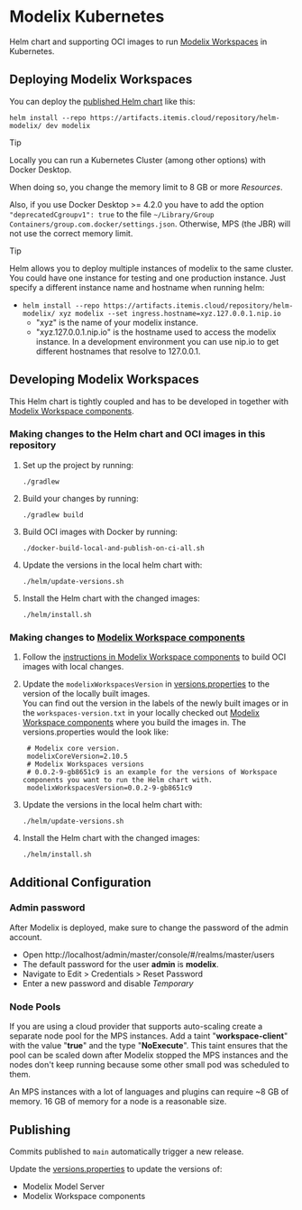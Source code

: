 # Modelix Kubernetes

Helm chart
and supporting OCI images to run [Modelix Workspaces](https://github.com/modelix/modelix.workspaces) in Kubernetes.

## Deploying Modelix Workspaces

You can deploy the [published Helm chart](https://artifacts.itemis.cloud/repository/helm-modelix/) like this:
```shell
helm install --repo https://artifacts.itemis.cloud/repository/helm-modelix/ dev modelix
```

> [!TIP]
> Locally you can run a Kubernetes Cluster (among other options) with Docker Desktop.
> 
> When doing so, you change the memory limit to 8 GB or more _Resources_.
>
> Also, if you use Docker Desktop >= 4.2.0 you have to add the option `"deprecatedCgroupv1": true`
to the file `~/Library/Group Containers/group.com.docker/settings.json`.
Otherwise, MPS (the JBR) will not use the correct memory limit.

> [!TIP]
> Helm allows you to deploy multiple instances of modelix to the same cluster.
> You could have one instance for testing and one production instance. 
> Just specify a different instance name and hostname when running helm:
>   * `helm install --repo https://artifacts.itemis.cloud/repository/helm-modelix/ xyz modelix --set ingress.hostname=xyz.127.0.0.1.nip.io`
>     * "xyz" is the name of your modelix instance.
>     * "xyz.127.0.0.1.nip.io" is the hostname used to access the modelix instance. In a development environment you can use nip.io to get different hostnames that resolve to 127.0.0.1.


## Developing Modelix Workspaces

This Helm chart is tightly coupled and has to be developed in together with [Modelix Workspace components](https://github.com/modelix/modelix.workspaces).

### Making changes to the Helm chart and OCI images in this repository

1. Set up the project by running:
   ```shell
   ./gradlew
   ```
2. Build your changes by running:
   ```shell
   ./gradlew build
   ```
3. Build OCI images with Docker by running:
   ```shell
   ./docker-build-local-and-publish-on-ci-all.sh
   ```
4. Update the versions in the local helm chart with:
   ```shell
   ./helm/update-versions.sh
   ```
5. Install the Helm chart with the changed images: 
   ```shell
   ./helm/install.sh
   ```

### Making changes to [Modelix Workspace components](https://github.com/modelix/modelix.workspaces)

1. Follow the [instructions in Modelix Workspace components](https://github.com/modelix/modelix.workspaces?tab=readme-ov-file#development) to build OCI images with local changes.

2. Update the `modelixWorkspacesVersion` in [versions.properties](versions.properties) to the version of the locally built images.  
   You can find out the version in the labels of the newly built images or in the `workspaces-version.txt` in your locally checked out [Modelix Workspace components](https://github.com/modelix/modelix.workspaces)
   where you build the images in.
   The versions.properties would the look like:
   ```properties
    # Modelix core version.
    modelixCoreVersion=2.10.5
    # Modelix Workspaces versions
    # 0.0.2-9-gb8651c9 is an example for the versions of Workspace components you want to run the Helm chart with.
    modelixWorkspacesVersion=0.0.2-9-gb8651c9
   ```
3. Update the versions in the local helm chart with:
   ```shell
   ./helm/update-versions.sh
   ```
4. Install the Helm chart with the changed images:
   ```shell
   ./helm/install.sh
   ```

## Additional Configuration

### Admin password

After Modelix is deployed, make sure to change the password of the admin account.
- Open http://localhost/admin/master/console/#/realms/master/users
- The default password for the user **admin** is **modelix**.
- Navigate to Edit > Credentials > Reset Password
- Enter a new password and disable *Temporary*

### Node Pools

If you are using a cloud provider that supports auto-scaling create a separate node pool for the MPS instances.
Add a taint "**workspace-client**" with the value "**true**" and the type "**NoExecute**".
This taint ensures that the pool can be scaled down after Modelix stopped the MPS instances
and the nodes don't keep running because some other small pod was scheduled to them.

An MPS instances with a lot of languages and plugins can require ~8 GB of memory.
16 GB of memory for a node is a reasonable size.

## Publishing

Commits published to `main` automatically trigger a new release.

Update the [versions.properties](versions.properties) to update the versions of:
* Modelix Model Server
* Modelix Workspace components